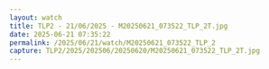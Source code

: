 ```yaml
---
layout: watch
title: TLP2 - 21/06/2025 - M20250621_073522_TLP_2T.jpg
date: 2025-06-21 07:35:22
permalink: /2025/06/21/watch/M20250621_073522_TLP_2
capture: TLP2/2025/202506/20250620/M20250621_073522_TLP_2T.jpg
---
```

